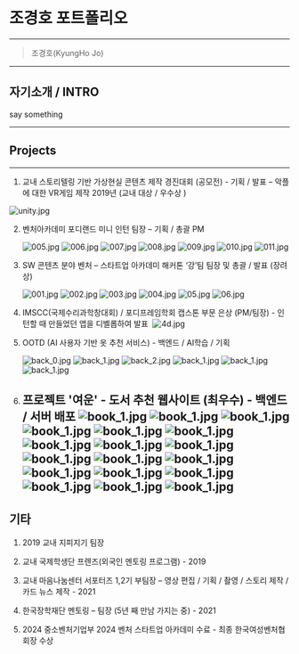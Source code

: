 # 조경호 포트폴리오

------

> 조경호(KyungHo Jo) 

----

## 자기소개 / INTRO

say something

------

## Projects

----

1. 교내 스토리텔링 기반 가상현실 콘텐츠 제작 경진대회 (공모전) - 기획 / 발표 
   – 악플에 대한 VR게임 제작 2019년 (교내 대상 / 우수상 )

![unity.jpg](./imgs/unity.jpg)

2. 벤처아카데미 포디랜드 미니 인턴 팀장 – 기획 / 총괄 PM 
   
   ![005.jpg](./imgs/005.jpg)
   ![006.jpg](./imgs/006.jpg)
   ![007.jpg](./imgs/007.jpg)
   ![008.jpg](./imgs/008.jpg)
   ![009.jpg](./imgs/009.jpg)
   ![010.jpg](./imgs/010.jpg)
   ![011.jpg](./imgs/011.jpg)

3. SW 콘텐츠 분야 벤처 – 스타트업 아카데미 해커톤 ‘강’팀 팀장 및 총괄 / 발표 (장려상) 
   
   ![001.jpg](./imgs/001.jpg)
   ![002.jpg](./imgs/002.jpg)
   ![003.jpg](./imgs/003.jpg)
   ![004.jpg](./imgs/004.jpg)
   ![05.jpg](./imgs/05.jpg)
   ![06.jpg](./imgs/06.jpg)

4. IMSCC(국제수리과학창대회) / 포디프레임학회 캡스톤 부문 은상 (PM/팀장) - 인턴할 때 만들었던 앱을 디벨롭하여 발표 
   ![4d.jpg](./imgs/4d.jpg)

5. OOTD (AI 사용자 기반 옷 추천 서비스) - 백엔드 / AI학습 / 기획

   ![back_0.jpg](./imgs/ootd_0_0.jpg)
   ![back_1.jpg](./imgs/ootd0.jpg)
   ![back_2.jpg](./imgs/ootd1.JPG)
   ![back_1.jpg](./imgs/ootd2.JPG)
   ![back_1.jpg](./imgs/ootd3.JPG)
   ![back_1.jpg](./imgs/ootd4.JPG)

6. 프로젝트 '여운' - 도서 추천 웹사이트 (최우수) - 백엔드 / 서버 배포
   ![book_1.jpg](./imgs/book_pjt_1.png)
   ![book_1.jpg](./imgs/book_pjt_2.png)
   ![book_1.jpg](./imgs/book_pjt_3.png)
   ![book_1.jpg](./imgs/book_pjt_4.png)
   ![book_1.jpg](./imgs/book_pjt_5.png)
   ![book_1.jpg](./imgs/book_pjt_7.png)
   ![book_1.jpg](./imgs/book_pjt_8.png)
   ![book_1.jpg](./imgs/book_pjt_9.png)
   ![book_1.jpg](./imgs/book_pjt_10.png)
   ![book_1.jpg](./imgs/book_pjt_11.png)
   ![book_1.jpg](./imgs/book_pjt_12.png)
   ![book_1.jpg](./imgs/book_pjt_14.png)
   ![book_1.jpg](./imgs/book_pjt_15.png)
   ![book_1.jpg](./imgs/book_pjt_16.png)
   ![book_1.jpg](./imgs/book_pjt_17.png)
   ![book_1.jpg](./imgs/book_pjt_18.png)
   ![book_1.jpg](./imgs/book_pjt_19.png)
   ![book_1.jpg](./imgs/book_pjt_20.png)
   ---

## 기타

1. 2019 교내 지피지기 팀장 

2. 교내 국제학생단 프렌즈(외국인 멘토링 프로그램) - 2019

3. 교내 마음나눔센터 서포터즈 1,2기 부팀장 – 영상 편집 / 기획 / 촬영 / 스토리 제작 / 카드 뉴스 제작 - 2021

4. 한국장학재단 멘토링 – 팀장 (5년 째 만남 가지는 중) - 2021

5. 2024 중소벤처기업부 2024 벤처 스타트업 아카데미 수료 - 최종 한국여성벤처협회장 수상  
